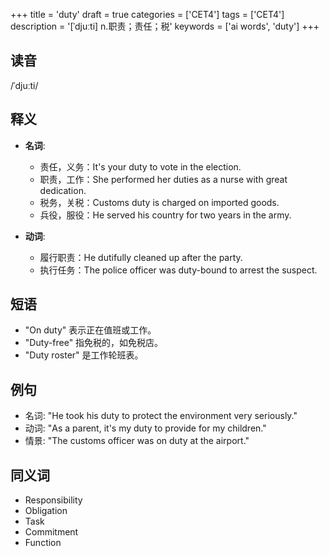 +++
title = 'duty'
draft = true
categories = ['CET4']
tags = ['CET4']
description = '[ˈdjuːti] n.职责；责任；税'
keywords = ['ai words', 'duty']
+++

## 读音
/ˈdjuːti/

## 释义
- **名词**:
  - 责任，义务：It's your duty to vote in the election.
  - 职责，工作：She performed her duties as a nurse with great dedication.
  - 税务，关税：Customs duty is charged on imported goods.
  - 兵役，服役：He served his country for two years in the army.

- **动词**:
  - 履行职责：He dutifully cleaned up after the party.
  - 执行任务：The police officer was duty-bound to arrest the suspect.

## 短语
- "On duty" 表示正在值班或工作。
- "Duty-free" 指免税的，如免税店。
- "Duty roster" 是工作轮班表。

## 例句
- 名词: "He took his duty to protect the environment very seriously."
- 动词: "As a parent, it's my duty to provide for my children."
- 情景: "The customs officer was on duty at the airport."

## 同义词
- Responsibility
- Obligation
- Task
- Commitment
- Function
